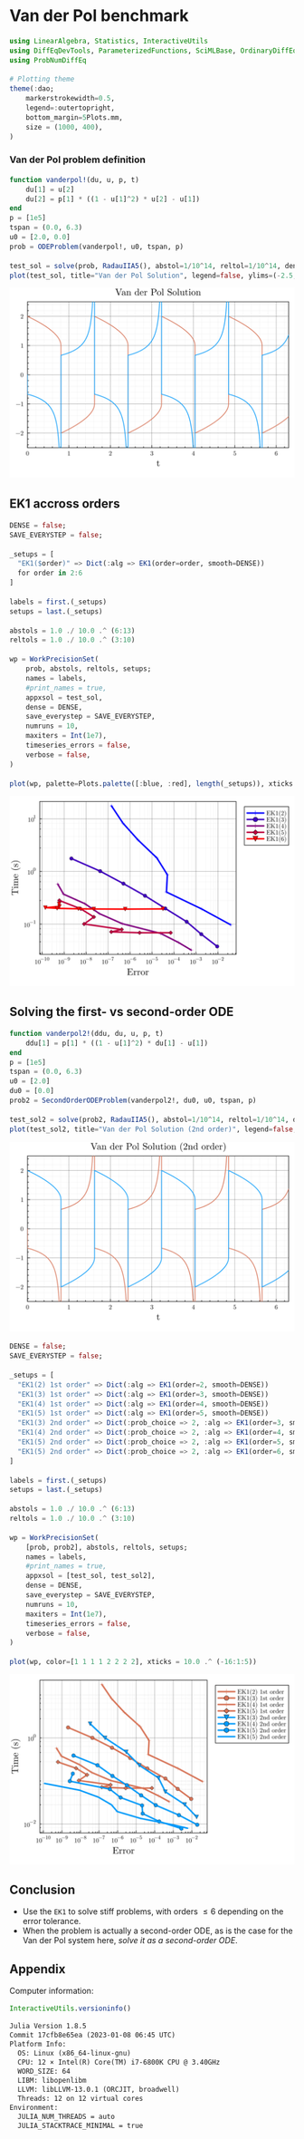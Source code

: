 # Van der Pol benchmark


```julia
using LinearAlgebra, Statistics, InteractiveUtils
using DiffEqDevTools, ParameterizedFunctions, SciMLBase, OrdinaryDiffEq, Plots
using ProbNumDiffEq

# Plotting theme
theme(:dao;
    markerstrokewidth=0.5,
    legend=:outertopright,
    bottom_margin=5Plots.mm,
    size = (1000, 400),
)
```




### Van der Pol problem definition

```julia
function vanderpol!(du, u, p, t)
    du[1] = u[2]
    du[2] = p[1] * ((1 - u[1]^2) * u[2] - u[1])
end
p = [1e5]
tspan = (0.0, 6.3)
u0 = [2.0, 0.0]
prob = ODEProblem(vanderpol!, u0, tspan, p)

test_sol = solve(prob, RadauIIA5(), abstol=1/10^14, reltol=1/10^14, dense=false)
plot(test_sol, title="Van der Pol Solution", legend=false, ylims=(-2.5, 2.5))
```

![](figures/vanderpol_2_1.svg)



## EK1 accross orders

```julia
DENSE = false;
SAVE_EVERYSTEP = false;

_setups = [
  "EK1($order)" => Dict(:alg => EK1(order=order, smooth=DENSE))
  for order in 2:6
]

labels = first.(_setups)
setups = last.(_setups)

abstols = 1.0 ./ 10.0 .^ (6:13)
reltols = 1.0 ./ 10.0 .^ (3:10)

wp = WorkPrecisionSet(
    prob, abstols, reltols, setups;
    names = labels,
    #print_names = true,
    appxsol = test_sol,
    dense = DENSE,
    save_everystep = SAVE_EVERYSTEP,
    numruns = 10,
    maxiters = Int(1e7),
    timeseries_errors = false,
    verbose = false,
)

plot(wp, palette=Plots.palette([:blue, :red], length(_setups)), xticks = 10.0 .^ (-16:1:5))
```

![](figures/vanderpol_3_1.svg)



## Solving the first- vs second-order ODE

```julia
function vanderpol2!(ddu, du, u, p, t)
    ddu[1] = p[1] * ((1 - u[1]^2) * du[1] - u[1])
end
p = [1e5]
tspan = (0.0, 6.3)
u0 = [2.0]
du0 = [0.0]
prob2 = SecondOrderODEProblem(vanderpol2!, du0, u0, tspan, p)

test_sol2 = solve(prob2, RadauIIA5(), abstol=1/10^14, reltol=1/10^14, dense=false)
plot(test_sol2, title="Van der Pol Solution (2nd order)", legend=false, ylims=(-2.5, 2.5))
```

![](figures/vanderpol_4_1.svg)

```julia
DENSE = false;
SAVE_EVERYSTEP = false;

_setups = [
  "EK1(2) 1st order" => Dict(:alg => EK1(order=2, smooth=DENSE))
  "EK1(3) 1st order" => Dict(:alg => EK1(order=3, smooth=DENSE))
  "EK1(4) 1st order" => Dict(:alg => EK1(order=4, smooth=DENSE))
  "EK1(5) 1st order" => Dict(:alg => EK1(order=5, smooth=DENSE))
  "EK1(3) 2nd order" => Dict(:prob_choice => 2, :alg => EK1(order=3, smooth=DENSE))
  "EK1(4) 2nd order" => Dict(:prob_choice => 2, :alg => EK1(order=4, smooth=DENSE))
  "EK1(5) 2nd order" => Dict(:prob_choice => 2, :alg => EK1(order=5, smooth=DENSE))
  "EK1(5) 2nd order" => Dict(:prob_choice => 2, :alg => EK1(order=6, smooth=DENSE))
]

labels = first.(_setups)
setups = last.(_setups)

abstols = 1.0 ./ 10.0 .^ (6:13)
reltols = 1.0 ./ 10.0 .^ (3:10)

wp = WorkPrecisionSet(
    [prob, prob2], abstols, reltols, setups;
    names = labels,
    #print_names = true,
    appxsol = [test_sol, test_sol2],
    dense = DENSE,
    save_everystep = SAVE_EVERYSTEP,
    numruns = 10,
    maxiters = Int(1e7),
    timeseries_errors = false,
    verbose = false,
)

plot(wp, color=[1 1 1 1 2 2 2 2], xticks = 10.0 .^ (-16:1:5))
```

![](figures/vanderpol_5_1.svg)



## Conclusion

- Use the `EK1` to solve stiff problems, with orders $\leq 6$ depending on the error tolerance.
- When the problem is actually a second-order ODE, as is the case for the Van der Pol system here, _solve it as a second-order ODE_.

## Appendix

Computer information:

```julia
InteractiveUtils.versioninfo()
```

```
Julia Version 1.8.5
Commit 17cfb8e65ea (2023-01-08 06:45 UTC)
Platform Info:
  OS: Linux (x86_64-linux-gnu)
  CPU: 12 × Intel(R) Core(TM) i7-6800K CPU @ 3.40GHz
  WORD_SIZE: 64
  LIBM: libopenlibm
  LLVM: libLLVM-13.0.1 (ORCJIT, broadwell)
  Threads: 12 on 12 virtual cores
Environment:
  JULIA_NUM_THREADS = auto
  JULIA_STACKTRACE_MINIMAL = true
```


